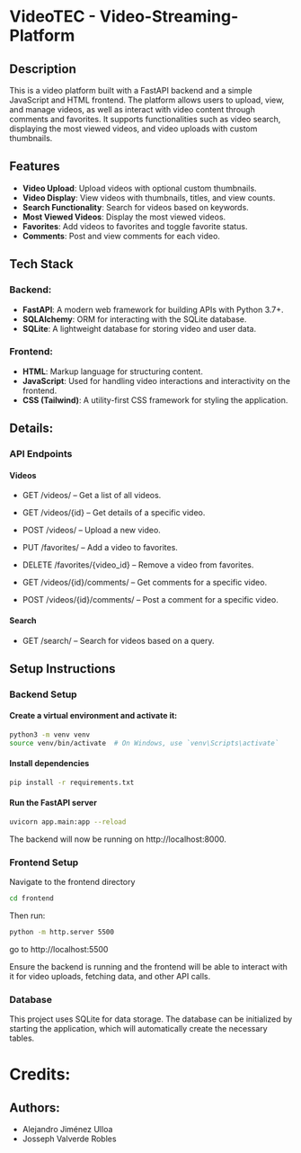 # VideoTEC - Video-Streaming-Platform

## Description

This is a video platform built with a FastAPI backend and a simple JavaScript and HTML frontend. The platform allows users to upload, view, and manage videos, as well as interact with video content through comments and favorites. It supports functionalities such as video search, displaying the most viewed videos, and video uploads with custom thumbnails.

## Features

- **Video Upload**: Upload videos with optional custom thumbnails.
- **Video Display**: View videos with thumbnails, titles, and view counts.
- **Search Functionality**: Search for videos based on keywords.
- **Most Viewed Videos**: Display the most viewed videos.
- **Favorites**: Add videos to favorites and toggle favorite status.
- **Comments**: Post and view comments for each video.

## Tech Stack

### Backend:
- **FastAPI**: A modern web framework for building APIs with Python 3.7+.
- **SQLAlchemy**: ORM for interacting with the SQLite database.
- **SQLite**: A lightweight database for storing video and user data.

### Frontend:
- **HTML**: Markup language for structuring content.
- **JavaScript**: Used for handling video interactions and interactivity on the frontend.
- **CSS (Tailwind)**: A utility-first CSS framework for styling the application.

## Details:

### API Endpoints

#### Videos

- GET /videos/ – Get a list of all videos.

- GET /videos/{id} – Get details of a specific video.

- POST /videos/ – Upload a new video.

- PUT /favorites/ – Add a video to favorites.

- DELETE /favorites/{video_id} – Remove a video from favorites.

- GET /videos/{id}/comments/ – Get comments for a specific video.

- POST /videos/{id}/comments/ – Post a comment for a specific video.

#### Search
- GET /search/ – Search for videos based on a query.

## Setup Instructions

### Backend Setup

#### Create a virtual environment and activate it:

```bash
python3 -m venv venv
source venv/bin/activate  # On Windows, use `venv\Scripts\activate`
```

#### Install dependencies

```bash
pip install -r requirements.txt
```

#### Run the FastAPI server

```bash
uvicorn app.main:app --reload
```

The backend will now be running on http://localhost:8000.

### Frontend Setup
Navigate to the frontend directory
```bash
cd frontend
```

Then run:
```bash
python -m http.server 5500
```

go to http://localhost:5500

Ensure the backend is running and the frontend will be able to interact with it for video uploads, fetching data, and other API calls.

### Database
This project uses SQLite for data storage. The database can be initialized by starting the application, which will automatically create the necessary tables.

# Credits:

## Authors:
- Alejandro Jiménez Ulloa
- Josseph Valverde Robles

